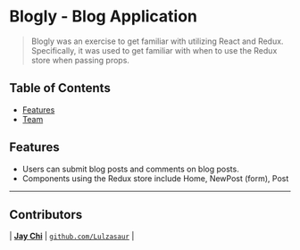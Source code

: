 # Blogly - Blog Application

> Blogly was an exercise to get familiar with utilizing React and Redux. Specifically, it was used to get familiar with when to use the Redux store when passing props.

## Table of Contents

- [Features](#features)
- [Team](#team)

## Features

- Users can submit blog posts and comments on blog posts.
- Components using the Redux store include Home, NewPost (form), Post

---

## Contributors

| <a href="https://github.com/Lulzasaur" target="_blank">**Jay Chi**</a>
| <a href="https://github.com/Lulzasaur" target="_blank">`github.com/Lulzasaur`</a> | 


